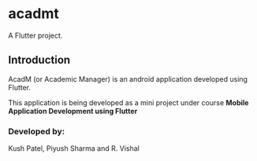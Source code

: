 # acadmt

A Flutter project.

## Introduction

AcadM (or Academic Manager) is an android application developed
using Flutter.

This application is being developed as a mini project under 
course **Mobile Application Development using Flutter**

### Developed by:
Kush Patel, Piyush Sharma and R. Vishal
